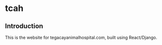 # tcah

## Introduction
This is the website for tegacayanimalhospital.com, built using React/Django.

